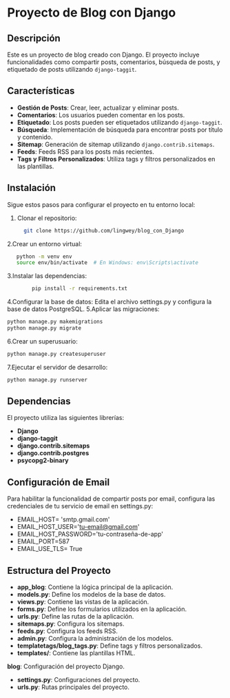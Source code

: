 # Proyecto de Blog con Django

## Descripción
Este es un proyecto de blog creado con Django. El proyecto incluye funcionalidades como compartir posts, comentarios, búsqueda de posts, y etiquetado de posts utilizando `django-taggit`.

## Características
- **Gestión de Posts**: Crear, leer, actualizar y eliminar posts.
- **Comentarios**: Los usuarios pueden comentar en los posts.
- **Etiquetado**: Los posts pueden ser etiquetados utilizando `django-taggit`.
- **Búsqueda**: Implementación de búsqueda para encontrar posts por título y contenido.
- **Sitemap**: Generación de sitemap utilizando `django.contrib.sitemaps`.
- **Feeds**: Feeds RSS para los posts más recientes.
- **Tags y Filtros Personalizados**: Utiliza tags y filtros personalizados en las plantillas.

## Instalación
Sigue estos pasos para configurar el proyecto en tu entorno local:

1. Clonar el repositorio:
   ```bash
     git clone https://github.com/lingwey/blog_con_Django
   ```
2.Crear un entorno virtual:
  ```bash
     python -m venv env
     source env/bin/activate  # En Windows: env\Scripts\activate
  ```
3.Instalar las dependencias:
```bash
        pip install -r requirements.txt
```
4.Configurar la base de datos:
  Edita el archivo settings.py y configura la base de datos PostgreSQL.
5.Aplicar las migraciones:
  ```bash
  python manage.py makemigrations
  python manage.py migrate
  ```
6.Crear un superusuario:
  ```bash
  python manage.py createsuperuser
 ```
7.Ejecutar el servidor de desarrollo:
  ```bash
  python manage.py runserver
 ```


## Dependencias
El proyecto utiliza las siguientes librerías:
- **Django**
- **django-taggit**
- **django.contrib.sitemaps**
- **django.contrib.postgres**
- **psycopg2-binary**

## Configuración de Email
Para habilitar la funcionalidad de compartir posts por email, configura las credenciales de tu servicio de email en settings.py:
- EMAIL_HOST= 'smtp.gmail.com'
- EMAIL_HOST_USER='tu-email@gmail.com'
- EMAIL_HOST_PASSWORD='tu-contraseña-de-app'
- EMAIL_PORT=587
- EMAIL_USE_TLS= True

## Estructura del Proyecto
- **app_blog**: Contiene la lógica principal de la aplicación.
- **models.py**: Define los modelos de la base de datos.
- **views.py**: Contiene las vistas de la aplicación.
- **forms.py**: Define los formularios utilizados en la aplicación.
- **urls.py**: Define las rutas de la aplicación.
- **sitemaps.py**: Configura los sitemaps.
- **feeds.py**: Configura los feeds RSS.
- **admin.py**: Configura la administración de los modelos.
- **templatetags/blog_tags.py**: Define tags y filtros personalizados.
- **templates/**: Contiene las plantillas HTML.

**blog**: Configuración del proyecto Django.
- **settings.py**: Configuraciones del proyecto.
- **urls.py**: Rutas principales del proyecto.
